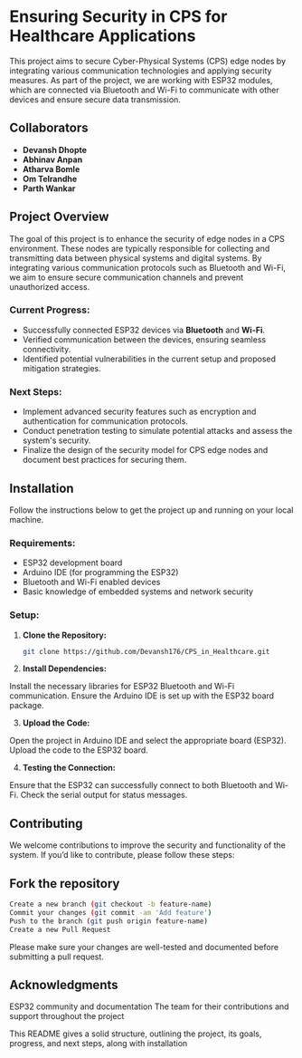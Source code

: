 # Ensuring Security in CPS for Healthcare Applications

This project aims to secure Cyber-Physical Systems (CPS) edge nodes by integrating various communication technologies and applying security measures. As part of the project, we are working with ESP32 modules, which are connected via Bluetooth and Wi-Fi to communicate with other devices and ensure secure data transmission.

## Collaborators

- **Devansh Dhopte**
- **Abhinav Anpan**
- **Atharva Bomle**
- **Om Telrandhe**
- **Parth Wankar**

## Project Overview

The goal of this project is to enhance the security of edge nodes in a CPS environment. These nodes are typically responsible for collecting and transmitting data between physical systems and digital systems. By integrating various communication protocols such as Bluetooth and Wi-Fi, we aim to ensure secure communication channels and prevent unauthorized access.

### Current Progress:

- Successfully connected ESP32 devices via **Bluetooth** and **Wi-Fi**.
- Verified communication between the devices, ensuring seamless connectivity.
- Identified potential vulnerabilities in the current setup and proposed mitigation strategies.

### Next Steps:

- Implement advanced security features such as encryption and authentication for communication protocols.
- Conduct penetration testing to simulate potential attacks and assess the system's security.
- Finalize the design of the security model for CPS edge nodes and document best practices for securing them.

## Installation

Follow the instructions below to get the project up and running on your local machine.

### Requirements:

- ESP32 development board
- Arduino IDE (for programming the ESP32)
- Bluetooth and Wi-Fi enabled devices
- Basic knowledge of embedded systems and network security

### Setup:

1. **Clone the Repository:**

   ```bash
   git clone https://github.com/Devansh176/CPS_in_Healthcare.git
2.  **Install Dependencies:**

Install the necessary libraries for ESP32 Bluetooth and Wi-Fi communication.
Ensure the Arduino IDE is set up with the ESP32 board package.

3. **Upload the Code:**

Open the project in Arduino IDE and select the appropriate board (ESP32). Upload the code to the ESP32 board.

4.  **Testing the Connection:**

Ensure that the ESP32 can successfully connect to both Bluetooth and Wi-Fi. Check the serial output for status messages.

## Contributing
We welcome contributions to improve the security and functionality of the system. If you’d like to contribute, please follow these steps:

## Fork the repository
```bash
Create a new branch (git checkout -b feature-name)
Commit your changes (git commit -am 'Add feature')
Push to the branch (git push origin feature-name)
Create a new Pull Request
```
Please make sure your changes are well-tested and documented before submitting a pull request.


## Acknowledgments
ESP32 community and documentation
The team for their contributions and support throughout the project

This README gives a solid structure, outlining the project, its goals, progress, and next steps, along with installation
